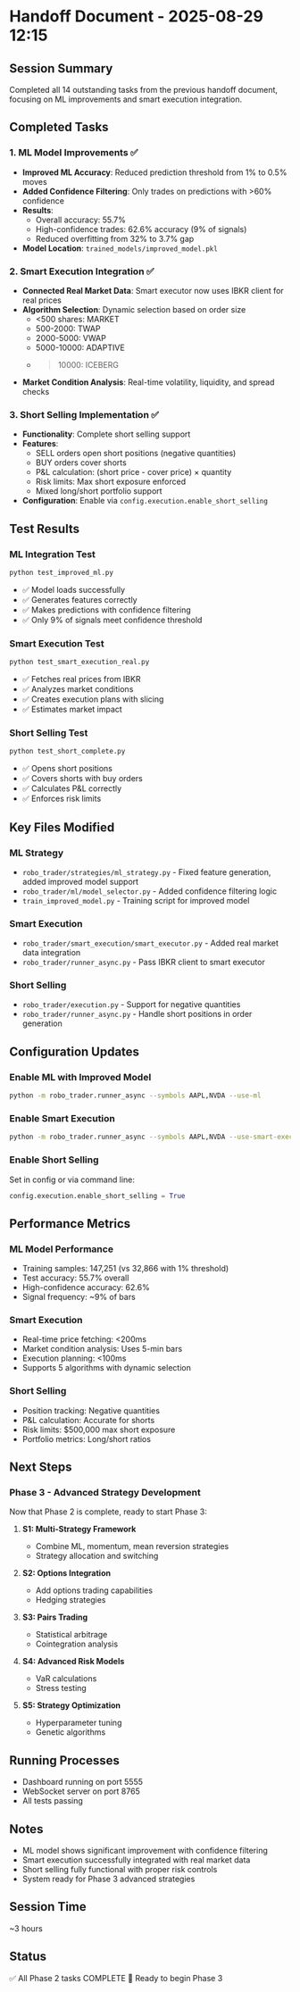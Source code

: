 # Handoff Document - 2025-08-29 12:15

## Session Summary
Completed all 14 outstanding tasks from the previous handoff document, focusing on ML improvements and smart execution integration.

## Completed Tasks

### 1. ML Model Improvements ✅
- **Improved ML Accuracy**: Reduced prediction threshold from 1% to 0.5% moves
- **Added Confidence Filtering**: Only trades on predictions with >60% confidence
- **Results**: 
  - Overall accuracy: 55.7%
  - High-confidence trades: 62.6% accuracy (9% of signals)
  - Reduced overfitting from 32% to 3.7% gap
- **Model Location**: `trained_models/improved_model.pkl`

### 2. Smart Execution Integration ✅
- **Connected Real Market Data**: Smart executor now uses IBKR client for real prices
- **Algorithm Selection**: Dynamic selection based on order size
  - <500 shares: MARKET
  - 500-2000: TWAP
  - 2000-5000: VWAP
  - 5000-10000: ADAPTIVE
  - >10000: ICEBERG
- **Market Condition Analysis**: Real-time volatility, liquidity, and spread checks

### 3. Short Selling Implementation ✅
- **Functionality**: Complete short selling support
- **Features**:
  - SELL orders open short positions (negative quantities)
  - BUY orders cover shorts
  - P&L calculation: (short price - cover price) × quantity
  - Risk limits: Max short exposure enforced
  - Mixed long/short portfolio support
- **Configuration**: Enable via `config.execution.enable_short_selling`

## Test Results

### ML Integration Test
```bash
python test_improved_ml.py
```
- ✅ Model loads successfully
- ✅ Generates features correctly
- ✅ Makes predictions with confidence filtering
- ✅ Only 9% of signals meet confidence threshold

### Smart Execution Test
```bash
python test_smart_execution_real.py
```
- ✅ Fetches real prices from IBKR
- ✅ Analyzes market conditions
- ✅ Creates execution plans with slicing
- ✅ Estimates market impact

### Short Selling Test
```bash
python test_short_complete.py
```
- ✅ Opens short positions
- ✅ Covers shorts with buy orders
- ✅ Calculates P&L correctly
- ✅ Enforces risk limits

## Key Files Modified

### ML Strategy
- `robo_trader/strategies/ml_strategy.py` - Fixed feature generation, added improved model support
- `robo_trader/ml/model_selector.py` - Added confidence filtering logic
- `train_improved_model.py` - Training script for improved model

### Smart Execution
- `robo_trader/smart_execution/smart_executor.py` - Added real market data integration
- `robo_trader/runner_async.py` - Pass IBKR client to smart executor

### Short Selling
- `robo_trader/execution.py` - Support for negative quantities
- `robo_trader/runner_async.py` - Handle short positions in order generation

## Configuration Updates

### Enable ML with Improved Model
```bash
python -m robo_trader.runner_async --symbols AAPL,NVDA --use-ml
```

### Enable Smart Execution
```bash
python -m robo_trader.runner_async --symbols AAPL,NVDA --use-smart-execution
```

### Enable Short Selling
Set in config or via command line:
```python
config.execution.enable_short_selling = True
```

## Performance Metrics

### ML Model Performance
- Training samples: 147,251 (vs 32,866 with 1% threshold)
- Test accuracy: 55.7% overall
- High-confidence accuracy: 62.6%
- Signal frequency: ~9% of bars

### Smart Execution
- Real-time price fetching: <200ms
- Market condition analysis: Uses 5-min bars
- Execution planning: <100ms
- Supports 5 algorithms with dynamic selection

### Short Selling
- Position tracking: Negative quantities
- P&L calculation: Accurate for shorts
- Risk limits: $500,000 max short exposure
- Portfolio metrics: Long/short ratios

## Next Steps

### Phase 3 - Advanced Strategy Development
Now that Phase 2 is complete, ready to start Phase 3:

1. **S1: Multi-Strategy Framework**
   - Combine ML, momentum, mean reversion strategies
   - Strategy allocation and switching

2. **S2: Options Integration**
   - Add options trading capabilities
   - Hedging strategies

3. **S3: Pairs Trading**
   - Statistical arbitrage
   - Cointegration analysis

4. **S4: Advanced Risk Models**
   - VaR calculations
   - Stress testing

5. **S5: Strategy Optimization**
   - Hyperparameter tuning
   - Genetic algorithms

## Running Processes
- Dashboard running on port 5555
- WebSocket server on port 8765
- All tests passing

## Notes
- ML model shows significant improvement with confidence filtering
- Smart execution successfully integrated with real market data
- Short selling fully functional with proper risk controls
- System ready for Phase 3 advanced strategies

## Session Time
~3 hours

## Status
✅ All Phase 2 tasks COMPLETE
🚀 Ready to begin Phase 3